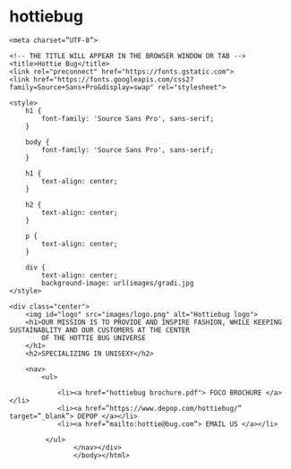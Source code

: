 # hottiebug
<!DOCTYPE HTML>
<html>

<head>

    <meta charset=”UTF-8”>

    <!-- THE TITLE WILL APPEAR IN THE BROWSER WINDOW OR TAB -->
    <title>Hottie Bug</title>
    <link rel="preconnect" href="https://fonts.gstatic.com">
    <link href="https://fonts.googleapis.com/css2?family=Source+Sans+Pro&display=swap" rel="stylesheet">

    <style>
        h1 {
            font-family: 'Source Sans Pro', sans-serif;
        }

        body {
            font-family: 'Source Sans Pro', sans-serif;
        }

        h1 {
            text-align: center;
        }

        h2 {
            text-align: center;
        }

        p {
            text-align: center;
        }

        div {
            text-align: center;
            background-image: url(images/gradi.jpg
    </style>

</head>

<body>

    <div class="center">
        <img id="logo" src="images/logo.png" alt="Hottiebug logo">
        <h1>OUR MISSION IS TO PROVIDE AND INSPIRE FASHION, WHILE KEEPING SUSTAINABLITY AND OUR CUSTOMERS AT THE CENTER
            OF THE HOTTIE BUG UNIVERSE
        </h1>
        <h2>SPECIALIZING IN UNISEXY</h2>

        <nav>
            <ul>
 
                <li><a href="hottiebug brochure.pdf"> FOCO BROCHURE </a></li>
                <li><a href=”https://www.depop.com/hottiebug/” target=”_blank”> DEPOP </a></li>
                <li><a href=”mailto:hottie@bug.com”> EMAIL US </a></li>
<style>
    ul {
  list-style-type: none;
  margin: 0;
  padding: 0;
  overflow: hidden;
  background-color: #111 ;
}

li {
  float: left;
}

li a {
  display: block;
  color: white;
  text-align: center;
  padding: 16px;
  text-decoration: none;
}
</style>
             </ul>
                    </nav></div>
                    </body></html>
